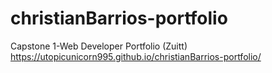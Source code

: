# christianBarrios-portfolio
Capstone 1-Web Developer Portfolio (Zuitt)
https://utopicunicorn995.github.io/christianBarrios-portfolio/
